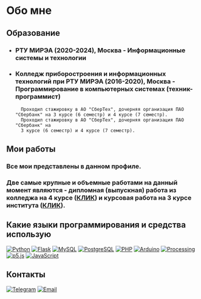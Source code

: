 # Обо мне
## Образование
+ ### РТУ МИРЭА (2020-2024), Москва - Информационные системы и технологии
+ ### Колледж приборостроения и информационных технологий при РТУ МИРЭА (2016-2020), Москва - Программирование в компьютерных системах (техник-программист)
        Проходил стажировку в АО "СберТех", дочерняя организация ПАО "Сбербанк" на 3 курсе (6 семестр) и 4 курсе (7 семестр).
        Проходил стажировку в АО "СберТех", дочерняя организация ПАО "Сбербанк" на
        3 курсе (6 семестр) и 4 курсе (7 семестр).

## Мои работы
### Все мои представлены в данном профиле.
### Две самые крупные и объемные работами на данный момент являются - дипломная (выпускная) работа из колледжа на 4 курсе ([КЛИК](https://github.com/Borobeyka/is_3dprinters)) и курсовая работа на 3 курсе института ([КЛИК](https://github.com/Borobeyka/rent)).
## Какие языки программирования и средства использую
[![Python](https://img.shields.io/badge/Python-000?style=for-the-badge&logo=Python)](https://github.com/Borobeyka)
[![Flask](https://img.shields.io/badge/Flask-000?style=for-the-badge&logo=Flask)](https://github.com/Borobeyka)
[![MySQL](https://img.shields.io/badge/SQL-000?style=for-the-badge&logo=MySQL)](https://github.com/Borobeyka)
[![PostgreSQL](https://img.shields.io/badge/PostgreSQL-000?style=for-the-badge&logo=PostgreSQL)](https://github.com/Borobeyka)
[![PHP](https://img.shields.io/badge/PHP-000?style=for-the-badge&logo=PHP)](https://github.com/Borobeyka)
[![Arduino](https://img.shields.io/badge/Arduino-000?style=for-the-badge&logo=Arduino)](https://github.com/Borobeyka)
[![Processing](https://img.shields.io/badge/Processing-000?style=for-the-badge&logo=Processing%20Foundation)](https://github.com/Borobeyka)
[![p5.js](https://img.shields.io/badge/p5.js-000?style=for-the-badge&logo=p5.js)](https://github.com/Borobeyka)
[![JavaScript](https://img.shields.io/badge/JavaScript-000?style=for-the-badge&logo=JavaScript)](https://github.com/Borobeyka)

## Контакты
[![Telegram](https://img.shields.io/badge/Telegram-000?style=for-the-badge&logo=Telegram)](https://t.me/borobeyka)
[![Email](https://img.shields.io/badge/EMail-000?style=for-the-badge&logo=Gmail)](mailto:malinkin.d.r@ya.ru)
